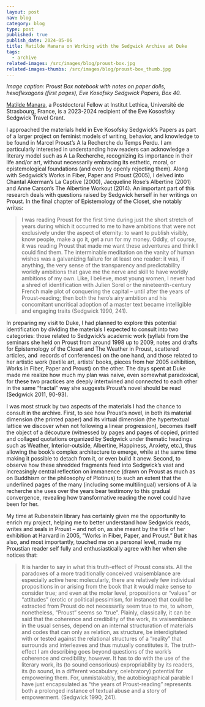 ```yaml
---
layout: post
nav: blog
category: blog
type: post
published: true
publish_date: 2024-05-06
title: Matilde Manara on Working with the Sedgwick Archive at Duke
tags:
  - archive
related-images: /src/images/blog/proust-box.jpg
related-images-thumbs: /src/images/blog/proust-box_thumb.jpg
---
```

*Image caption: Proust Box notebook with notes on paper dolls, hexaflexagons (first pages), Eve Kosofsky Sedgwick Papers, Box 40.*

[M﻿atilde Manara](https://www.college-de-france.fr/fr/personne/matilde-manara),﻿ a Postdoctoral Fellow at Institut Lethica, Université de Strasbourg, France, is a 2023-2024 recipient of the Eve Kososfsky Sedgwick Travel Grant.

I approached the materials held in Eve Kosofsky Sedgwick’s Papers as part of a larger project on feminist models of writing, behavior, and knowledge to be found in Marcel Proust’s A la Recherche du Temps Perdu. I am particularly interested in understanding how readers can acknowledge a literary model such as A La Recherche, recognizing its importance in their life and/or art, without necessarily embracing its esthetic, moral, or epistemological foundations (and even by openly rejecting them). Along with Sedgwick’s Works in Fiber, Paper and Proust (2005), I delved into Chantal Akerman’s La Captive (2000), Jacqueline Rose’s Albertine (2001) and Anne Carson’s The Albertine Workout (2014). An important part of this research deals with questions raised by Sedgwick herself in her writings on Proust. In the final chapter of Epistemology of the Closet, she notably writes: 

> I was reading Proust for the first time during just the short stretch of years during which it occurred to me to have ambitions that were not exclusively under the aspect of eternity: to want to publish visibly, know people, make a go it, get a run for my money. Oddly, of course, it was reading Proust that made me want these adventures and think I could find them. The interminable meditation on the vanity of human wishes was a galvanizing failure for at least one reader: it was, if anything, the very sense of the transparency and predictability worldly ambitions that gave me the nerve and skill to have worldly ambitions of my own. Like, I believe, most young women, I never had a shred of identification with JuIien Sorel or the nineteenth-century French male plot of conquering the capital – until after the years of Proust-reading; then both the hero’s airy ambition and his concomitant uncritical adoption of a master text became intelligible and engaging traits (Sedgwick 1990, 241).

In preparing my visit to Duke, I had planned to explore this potential identification by dividing the materials I expected to consult into two categories: those related to Sedgwick’s academic work (syllabi from the seminars she held on Proust from around 1998 up to 2009, notes and drafts for Epistemology of the Closet and The Weather in Proust, scattered articles, and  records of conferences) on the one hand, and those related to her artistic work (textile art, artists’ books, pieces from her 2005 exhibition, Works in Fiber, Paper and Proust) on the other. The days spent at Duke made me realize how much my plan was naive, even somewhat paradoxical, for these two practices are deeply intertwined and connected to each other in the same “fractal” way she suggests Proust’s novel should be read (Sedgwick 2011, 90-93).

I was most struck by two aspects of the materials I had the chance to consult in the archive. First, to see how Proust’s novel, in both its material dimension (the printed paper) and its virtual dimension (the hypertextual lattice we discover when not following a linear progression), becomes itself the object of a découture (witnessed by pages and pages of copied, printed and collaged quotations organized by Sedgwick under thematic headings such as Weather, Interior-outside, Albertine, Happiness, Anxiety, etc.), thus allowing the book’s complex architecture to emerge, while at the same time making it possible to detach from it, or even build it anew. Second, to observe how these shredded fragments feed into Sedgwick’s vast and increasingly central reflection on immanence (drawn on Proust as much as on Buddhism or the philosophy of Plotinus) to such an extent that the underlined pages of the many (including some multilingual) versions of A la recherche she uses over the years bear testimony to this gradual convergence, revealing how transformative reading the novel could have been for her. 

My time at Rubenstein library has certainly given me the opportunity to enrich my project, helping me to better understand how Sedgwick reads, writes and seals in Proust – and not on, as she meant by the title of her exhibition at Harvard in 2005, “Works in Fiber, Paper, and Proust.” But it has also, and most importantly, touched me on a personal level, made my Proustian reader self fully and enthusiastically agree with her when she notices that: 

> It is harder to say in what this truth-effect of Proust consists. AII the paradoxes of a more traditionally conceived vraisemblance are especially active here: molecularly, there are relatively few individual propositions in or arising from the book that it would make sense to consider true; and even at the molar level, propositions or “values” or “attitudes” (erotic or political pessimism, for instance) that could be extracted from Proust do not necessarily seem true to me, to whom, nonetheless, “Proust” seems so “true”. Plainly, classically, it can be said that the coherence and credibility of the work, its vraisemblance in the usual senses, depend on an internal structuration of materials and codes that can only as relation, as structure, be interdigitated with or tested against the relational structures of a “reality” that surrounds and interleaves and thus mutually constitutes it. The truth-effect I am describing goes beyond questions of the work’s coherence and credibility, however. It has to do with the use of the literary work, its (to sound censorious) expropriability by its readers, its (to sound, in a different vocabulary, celebratory) potential for empowering them. For, unmistakably, the autobiographical parable I have just encapsulated as “the years of Proust-reading” represents both a prolonged instance of textual abuse and a story of empowerment. (Sedgwick 1990, 241).